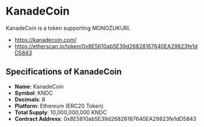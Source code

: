 # KanadeCoin
KanadeCoin is a token supporting MONOZUKURI.
* https://kanadecoin.com/
* https://etherscan.io/token/0x8E5610ab5E39d26828167640EA29823fe1dD5843

## Specifications of KanadeCoin
* **Name**: KanadeCoin
* **Symbol**: KNDC
* **Decimals**: 8
* **Platform**: Ethereum (ERC20 Token)
* **Total Supply**: 10,000,000,000 KNDC
* **Contract Address**: 0x8E5610ab5E39d26828167640EA29823fe1dD5843
